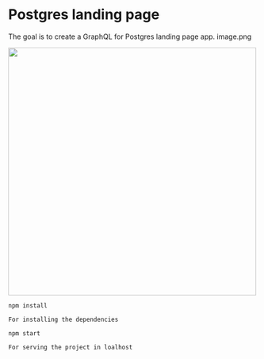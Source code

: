 # Postgres landing page

The goal is to create a GraphQL for Postgres landing page app.
image.png

<img src="https://imgur.com/L3nPV3S" width="500">

```
npm install

For installing the dependencies

```
```
npm start

For serving the project in loalhost


```